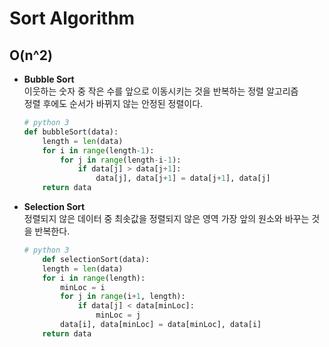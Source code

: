 # Sort Algorithm

## O(n^2)
* **Bubble Sort**   
    이웃하는 숫자 중 작은 수를 앞으로 이동시키는 것을 반복하는 정렬 알고리즘   
    정렬 후에도 순서가 바뀌지 않는 안정된 정렬이다.
    ```python 3
    # python 3
    def bubbleSort(data):
        length = len(data)
        for i in range(length-1):
            for j in range(length-i-1):
                if data[j] > data[j+1]:
                    data[j], data[j+1] = data[j+1], data[j]
        return data
    ```

* **Selection Sort**   
    정렬되지 않은 데이터 중 최솟값을 정렬되지 않은 영역 가장 앞의 원소와 바꾸는 것을 반복한다.
    ```python 3
    # python 3
        def selectionSort(data):
        length = len(data)
        for i in range(length):
            minLoc = i
            for j in range(i+1, length):
                if data[j] < data[minLoc]:
                    minLoc = j
            data[i], data[minLoc] = data[minLoc], data[i]
        return data
    ```